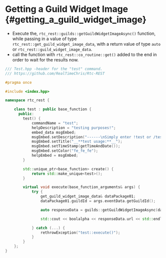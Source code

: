 Getting a Guild Widget Image {#getting_a_guild_widget_image}
============
- Execute the, `rtc_rest::guilds::getGuildWidgetImageAsync()` function, while passing in a value of type `rtc_rest::get_guild_widget_image_data`, with a return value of type `auto` or `rtc_rest::guild_widget_image_data`.
- call the function with `rtc_rest::co_routine::get()` added to the end in order to wait for the results now.

```cpp
/// Test.hpp -header for the "test" command.
/// https://github.com/RealTimeChris/Rtc-REST

#pragma once

#include <index.hpp>

namespace rtc_rest {

	class test : public base_function {
	  public:
		test() {
			commandName = "test";
			helpDescription = "testing purposes!";
			embed_data msgEmbed;
			msgEmbed.setDescription("------\nSimply enter !test or /test!\n------");
			msgEmbed.setTitle("__**test usage:**__");
			msgEmbed.setTimeStamp(getTimeAndDate());
			msgEmbed.setColor("fe_fe_fe");
			helpEmbed = msgEmbed;
		}

		std::unique_ptr<base_function> create() {
			return std::make_unique<test>();
		}

		virtual void execute(base_function_arguments& args) {
			try {
				get_guild_widget_image_data& dataPackage01;
				dataPackage01.guildId = args.eventData.getGuildId();

				auto responseData = guilds::getGuildWidgetImageAsync(dataPackage01).get();

				std::cout << boolalpha << responseData.url << std::endl;

			} catch (...) {
				rethrowException("test::execute()");
			}
		}
	};
}
```
